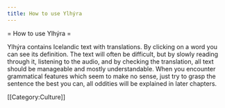 ```yaml
---
title: How to use Ylhýra
---
```


= How to use Ylhýra =

Ylhýra contains Icelandic text with translations. By clicking on a word you can see its definition. The text will often be difficult, but by slowly reading through it, listening to the audio, and by checking the translation, all text should be manageable and mostly understandable. When you encounter grammatical features which seem to make no sense, just try to grasp the sentence the best you can, all oddities will be explained in later chapters.

[[Category:Culture]]